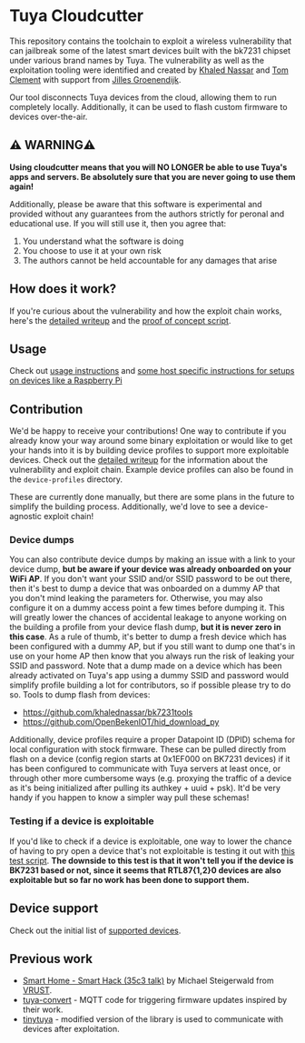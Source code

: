# Tuya Cloudcutter

This repository contains the toolchain to exploit a wireless vulnerability that can jailbreak some of the latest smart devices built with the bk7231 chipset under various brand names by Tuya. The vulnerability as well as the exploitation tooling were identified and created by [Khaled Nassar](https://twitter.com/kmhnassar) and [Tom Clement](https://twitter.com/Tom_Clement) with support from [Jilles Groenendijk](https://twitter.com/jilles_com).

Our tool disconnects Tuya devices from the cloud, allowing them to run completely locally. Additionally, it can be used to flash custom firmware to devices over-the-air.

## ⚠️ WARNING⚠️
**Using cloudcutter means that you will NO LONGER be able to use Tuya's apps and servers. Be absolutely sure that you are never going to use them again!**

Additionally, please be aware that this software is experimental and provided without any guarantees from the authors strictly for peronal and educational use. If you will still use it, then you agree that:

1. You understand what the software is doing
2. You choose to use it at your own risk
3. The authors cannot be held accountable for any damages that arise

## How does it work?
If you're curious about the vulnerability and how the exploit chain works, here's the [detailed writeup](https://rb9.nl/posts/2022-03-29-light-jailbreaking-exploiting-tuya-iot-devices/) and the [proof of concept script](./proof-of-concept/poc.py).

## Usage
Check out [usage instructions](./INSTRUCTIONS.md) and [some host specific instructions for setups on devices like a Raspberry Pi](./HOST_SPECIFIC_INSTRUCTIONS.md)

## Contribution
We'd be happy to receive your contributions! One way to contribute if you already know your way around some binary exploitation or would like to get your hands into it is by building device profiles to support more exploitable devices. Check out the [detailed writeup](https://rb9.nl/posts/2022-03-29-light-jailbreaking-exploiting-tuya-iot-devices/) for the information about the vulnerability and exploit chain. Example device profiles can also be found in the `device-profiles` directory.

These are currently done manually, but there are some plans in the future to simplify the building process. Additionally, we'd love to see a device-agnostic exploit chain!

### Device dumps
You can also contribute device dumps by making an issue with a link to your device dump, **but be aware if your device was already onboarded on your WiFi AP**. If you don't want your SSID and/or SSID password to be out there, then it's best to dump a device that was onboarded on a dummy AP that you don't mind leaking the parameters for. Otherwise, you may also configure it on a dummy access point a few times before dumping it. This will greatly lower the chances of accidental leakage to anyone working on the building a profile from your device flash dump, **but it is never zero in this case**. As a rule of thumb, it's better to dump a fresh device which has been configured with a dummy AP, but if you still want to dump one that's in use on your home AP then know that you always run the risk of leaking your SSID and password.
Note that a dump made on a device which has been already activated on Tuya's app using a dummy SSID and password would simplify profile building a lot for contributors, so if possible please try to do so.
Tools to dump flash from devices:
- https://github.com/khalednassar/bk7231tools
- https://github.com/OpenBekenIOT/hid_download_py

Additionally, device profiles require a proper Datapoint ID (DPID) schema for local configuration with stock firmware. These can be pulled directly from flash on a device (config region starts at 0x1EF000 on BK7231 devices) if it has been configured to communicate with Tuya servers at least once, or through other more cumbersome ways (e.g. proxying the traffic of a device as it's being initialized after pulling its authkey + uuid + psk). It'd be very handy if you happen to know a simpler way pull these schemas!

### Testing if a device is exploitable
If you'd like to check if a device is exploitable, one way to lower the chance of having to pry open a device that's not exploitable is testing it out with [this test script](./proof-of-concept/test_device_exploitable.py). **The downside to this test is that it won't tell you if the device is BK7231 based or not, since it seems that RTL87{1,2}0 devices are also exploitable but so far no work has been done to support them.**

## Device support
Check out the initial list of [supported devices](./SUPPORTED.md).

## Previous work
- [Smart Home - Smart Hack (35c3 talk)](https://media.ccc.de/v/35c3-9723-smart_home_-_smart_hack) by Michael Steigerwald from [VRUST](https://www.vtrust.de/).
- [tuya-convert](https://github.com/ct-Open-Source/tuya-convert) - MQTT code for triggering firmware updates inspired by their work.
- [tinytuya](https://github.com/jasonacox/tinytuya) - modified version of the library is used to communicate with devices after exploitation.

